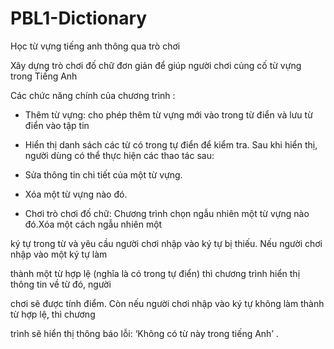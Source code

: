 # PBL1-Dictionary

Học từ vựng tiếng anh thông qua trò chơi

Xây dựng trò chơi đố chữ đơn giản để giúp người chơi củng cố từ vựng trong Tiếng Anh 

Các chức năng chính của chương trình : 

- Thêm từ vựng: cho phép thêm từ vựng mới vào trong từ điển và lưu từ điển vào tập tin

- Hiển thị danh sách các từ có trong tự điển để kiểm tra. Sau khi hiển thị, người dùng có thể thực hiện các thao tác sau: 

+ Sửa thông tin chi tiết của một từ vựng. 

+ Xóa một từ vựng nào đó. 

- Chơi trò chơi đố chữ: Chương trình chọn ngẫu nhiên một từ vựng nào đó.Xóa một cách ngẫu nhiên một

 ký tự trong từ và yêu cầu người chơi nhập vào ký tự bị thiếu. Nếu người chơi nhập vào một ký tự làm 
 
 thành một từ hợp lệ (nghĩa là có trong tự điển) thì chương trình hiển thị thông tin về từ đó, người 
 
 chơi sẽ được tính điểm. Còn nếu người chơi nhập vào ký tự không làm thành từ hợp lệ, thì chương 
 
 trình sẽ hiển thị thông báo lỗi: ‘Không có từ này trong tiếng Anh’ .
